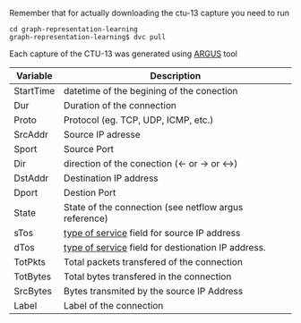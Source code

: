 Remember that for actually downloading the ctu-13 capture you need to run 

```
cd graph-representation-learning
graph-representation-learning$ dvc pull
```


Each capture of the CTU-13 was generated using [ARGUS](https://openargus.org/) tool


Variable|Description
---------|-------------
StartTime| datetime of the begining of the conection
Dur| Duration of the connection
Proto| Protocol (eg. TCP, UDP, ICMP, etc.)
SrcAddr| Source IP adresse
Sport|   Source Port
Dir|     direction of the conection (<- or -> or <->)
DstAddr| Destination IP address
Dport| Destion Port
State| State of the connection (see netflow argus reference)
sTos|  [type of service](https://en.wikipedia.org/wiki/Type_of_service) field for source IP address
dTos|  [type of service](https://en.wikipedia.org/wiki/Type_of_service) field for destionation IP address.
TotPkts| Total packets transfered of the connection
TotBytes| Total bytes transfered in the connection
SrcBytes| Bytes transmited by the source IP Address
Label| Label of the connection
